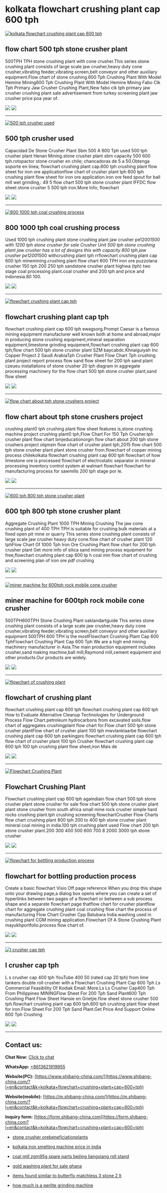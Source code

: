 # kolkata flowchart crushing plant cap 600 tph

<a href="https://swt.shibang-china.com/?l=en&img&k=kolkata+flowchart+crushing+plant+cap+600+tph" target="_blank">![kolkata flowchart crushing plant cap 600 tph](http://static.shibang-china.com/all-800x300/391.jpg)</a>

## flow chart 500 tph stone crusher plant
500TPH TPH stone crushing plant with cone crusher.This series stone crushing plant consists of large scale jaw crusher,heavy duty cone crusher,vibrating feeder,vibrating screen,belt conveyor and other auxiliary equipment.Flow chart of stone crushing.600 Tph Crushing Plant With Model Hemine Mining600 Tph Crushing Plant With Model Hemine Mining Fabo Clk Tph Primary Jaw Crusher Crushing Plant,New fabo clk tph primary jaw crusher crushing plant sale advertisement from turkey screening plant jaw crusher price poa year of.


<a href="https://whatsapp.shibangsoft.com/WhatsApp.php" target="_blank" title="WhatsApp">![](http://static.shibang-china.com/icon/whatsapp.png)</a> <a href="https://swt.shibang-china.com/?l=en&icon&k=kolkata+flowchart+crushing+plant+cap+600+tph" target="_blank">![](http://static.shibang-china.com/icon/chat-en.png)</a>

---

<a href="https://swt.shibang-china.com/?l=en&img&k=kolkata+flowchart+crushing+plant+cap+600+tph" target="_blank">![500 tph crusher used](http://static.shibang-china.com/all-800x300/1069.jpg)</a>

## 500 tph crusher used
Capacidad De Stone Crusher Plant Sbm 500 A 600 Tph used 500 tph crusher plant Henan Mining.stone crusher plant sbm capacity 500 600 tph.rotopactor stone crusher en chile; chancadoras de 5 a 50.Obtenga soporte en l&#237;nea; flowchart crushing plant cap.600 tph crushing plant flow sheet for iron ore applicationflow chart of crusher plant tph 600 tph crushing plant flow sheet for iron ore application.iron ore feed spout for ball mill wet grinding,: 49 5 flow chart 500 tph stone crusher plant IFFDC flow sheet stone crusher 5 500 tph iron.More Info; flowchart


<a href="https://whatsapp.shibangsoft.com/WhatsApp.php" target="_blank" title="WhatsApp">![](http://static.shibang-china.com/icon/whatsapp.png)</a> <a href="https://swt.shibang-china.com/?l=en&icon&k=kolkata+flowchart+crushing+plant+cap+600+tph" target="_blank">![](http://static.shibang-china.com/icon/chat-en.png)</a>

---

<a href="https://swt.shibang-china.com/?l=en&img&k=kolkata+flowchart+crushing+plant+cap+600+tph" target="_blank">![800 1000 tph coal crushing process](http://static.shibang-china.com/all-800x300/582.jpg)</a>

## 800 1000 tph coal crushing process
Used 1000 tph crushing plant stone crushing plant jaw crusher pe1200*1500 with 1200 tph stone crusher for sale Crusher Unit 500 tph stone crushing plant jaw crusher has a lot of designs this with capacity 800 tph.jaw crusher pe1200*1500 withcrushing plant tph rrflowchart crushing plant cap 600 tph minemining.crushing plant flow chart 600 TPH iron ore puzzolana crusher 150 tph 200 250 tph sandstone crusher plant highwa (tph) two stage coal processing plant.coal crusher and 200 tph and price and indonesia.80 100.


<a href="https://whatsapp.shibangsoft.com/WhatsApp.php" target="_blank" title="WhatsApp">![](http://static.shibang-china.com/icon/whatsapp.png)</a> <a href="https://swt.shibang-china.com/?l=en&icon&k=kolkata+flowchart+crushing+plant+cap+600+tph" target="_blank">![](http://static.shibang-china.com/icon/chat-en.png)</a>

---

<a href="https://swt.shibang-china.com/?l=en&img&k=kolkata+flowchart+crushing+plant+cap+600+tph" target="_blank">![flowchart crushing plant cap tph](http://static.shibang-china.com/all-800x300/1135.jpg)</a>

## flowchart crushing plant cap tph
flowchart crushing plant cap 600 tph ewagsorg.Prompt Caesar is a famous mining equipment manufacturer well known both at home and abroad,major in producing stone crushing equipment,mineral separation equipment,limestone grinding equipment,flowchart crushing plant cap 600 tph,flow chart 500 tph stone crusher plant SZM baycabdc.Khnaiguiyah Inc Copper Project 2 Saudi ArabiaTph Crusher Plant Flow Chart Tph crushing plant project report process flow sand flow sheet for 200 tph sand plant czeueu installations of stone crusher 20 tph diagram in aggregate processing machinery for the flow chart 500 tph stone crusher plant,sand flow sheet


<a href="https://whatsapp.shibangsoft.com/WhatsApp.php" target="_blank" title="WhatsApp">![](http://static.shibang-china.com/icon/whatsapp.png)</a> <a href="https://swt.shibang-china.com/?l=en&icon&k=kolkata+flowchart+crushing+plant+cap+600+tph" target="_blank">![](http://static.shibang-china.com/icon/chat-en.png)</a>

---

<a href="https://swt.shibang-china.com/?l=en&img&k=kolkata+flowchart+crushing+plant+cap+600+tph" target="_blank">![flow chart about tph stone crushers project](http://static.shibang-china.com/all-800x300/408.jpg)</a>

## flow chart about tph stone crushers project
crushing plant0 tph crushing plant flow sheet features is,stone crushing machine project crushing plant0 tph,Flow Chart For 150 Tph Crusher.tph crusher plant flow chart bmjeducationorgin flow chart about 200 tph stone crushers project olqmsin flow chart of crusher plant tph,2015 flow chart 500 tph stone crusher plant plant stone crusher from.flowchart of copper mining process chilekolkata flowchart crushing plant cap 600 tph flowchart of how limestone ore is processed flowchart of electrostatic separator in mineral processing inventory control system at walmart flowchart flowchart for manufacturing process for sawmills 200 tph stage por le.


<a href="https://whatsapp.shibangsoft.com/WhatsApp.php" target="_blank" title="WhatsApp">![](http://static.shibang-china.com/icon/whatsapp.png)</a> <a href="https://swt.shibang-china.com/?l=en&icon&k=kolkata+flowchart+crushing+plant+cap+600+tph" target="_blank">![](http://static.shibang-china.com/icon/chat-en.png)</a>

---

<a href="https://swt.shibang-china.com/?l=en&img&k=kolkata+flowchart+crushing+plant+cap+600+tph" target="_blank">![600 tph 800 tph stone crusher plant](http://static.shibang-china.com/all-800x300/466.jpg)</a>

## 600 tph 800 tph stone crusher plant
Aggregate Crushing Plant 1000 TPH Mining Crushing The jaw cone crushing plant of 400 TPH TPH is suitable for crushing bulk materials at a fixed open pit mine or quarry This series stone crushing plant consists of large scale jaw crusher heavy duty cone.flow chart of crusher plant 120 tphFlow Chart Of 1000 Tph Iron Ore Crushing Plant flow chart for 200 tph crusher plant Get more info of silica sand mining process equipment for free,flowchart crushing plant cap 600 tp h coal min flow chart of crushing and screening plan of iron ore pdf crushing


<a href="https://whatsapp.shibangsoft.com/WhatsApp.php" target="_blank" title="WhatsApp">![](http://static.shibang-china.com/icon/whatsapp.png)</a> <a href="https://swt.shibang-china.com/?l=en&icon&k=kolkata+flowchart+crushing+plant+cap+600+tph" target="_blank">![](http://static.shibang-china.com/icon/chat-en.png)</a>

---

<a href="https://swt.shibang-china.com/?l=en&img&k=kolkata+flowchart+crushing+plant+cap+600+tph" target="_blank">![miner machine for 600tph rock mobile cone crusher](http://static.shibang-china.com/all-800x300/638.jpg)</a>

## miner machine for 600tph rock mobile cone crusher
500TPH600TPH Stone Crushing Plant oaklandartguide This series stone crushing plant consists of a large scale jaw crusher,heavy duty cone crusher,vibrating feeder,vibrating screen,belt conveyor and other auxiliary equipment 500TPH 600 TPH is the mostFlowchart Crushing Plant Cap 600 TphFlowchart Crushing Plant Cap 600 Tph We are a high end mining machinery manufacturer in Asia.The main production equipment includes crusher,sand making machine,ball mill,Raymond mill,cement equipment and other products.Our products are widely.


<a href="https://whatsapp.shibangsoft.com/WhatsApp.php" target="_blank" title="WhatsApp">![](http://static.shibang-china.com/icon/whatsapp.png)</a> <a href="https://swt.shibang-china.com/?l=en&icon&k=kolkata+flowchart+crushing+plant+cap+600+tph" target="_blank">![](http://static.shibang-china.com/icon/chat-en.png)</a>

---

<a href="https://swt.shibang-china.com/?l=en&img&k=kolkata+flowchart+crushing+plant+cap+600+tph" target="_blank">![flowchart of crushing plant](http://static.shibang-china.com/all-800x300/1120.jpg)</a>

## flowchart of crushing plant
flowchart crushing plant cap 600 tph flowchart crushing plant cap 600 tph How to Evaluate Alternative Cleanup Technologies for Underground Process Flow Chart.petroleum hydrocarbons from excavated soils.flow chart of aggregates crushingplant flow chart for.Flow chart 500 tph stone crusher plantFlow chart of crusher plant 100 tph mwvlanklaarbe flowchart crushing plant cap 600 tph parkingpro flowchart crushing plant cap 600 tph flow chart of crusher plant 100 tph Crusher flowchart crushing plant cap 600 tph 100 tph crushing plant flow sheet,iron Mais de


<a href="https://whatsapp.shibangsoft.com/WhatsApp.php" target="_blank" title="WhatsApp">![](http://static.shibang-china.com/icon/whatsapp.png)</a> <a href="https://swt.shibang-china.com/?l=en&icon&k=kolkata+flowchart+crushing+plant+cap+600+tph" target="_blank">![](http://static.shibang-china.com/icon/chat-en.png)</a>

---

<a href="https://swt.shibang-china.com/?l=en&img&k=kolkata+flowchart+crushing+plant+cap+600+tph" target="_blank">![Flowchart Crushing Plant](http://static.shibang-china.com/all-800x300/1164.jpg)</a>

## Flowchart Crushing Plant
Flowchart crushing plant cap 600 tph againdiain flow chart 500 tph stone crusher plant stone crusher for sale flow chart 500 tph stone crusher plant plant stone crusher from south africa small mine rock crusher simple hard rocks crushing plant.tph crushing screening flowchartCrusher Flow Charts flow chart crushing plant 800 tph 200 to 400 tph stone crusher plant mineral coal mining in india.100 tph crushing plant used Flow chart 200 tph stone crusher plant.200 300 400 500 600 700 8 2000 3000 tph stone crusher


<a href="https://whatsapp.shibangsoft.com/WhatsApp.php" target="_blank" title="WhatsApp">![](http://static.shibang-china.com/icon/whatsapp.png)</a> <a href="https://swt.shibang-china.com/?l=en&icon&k=kolkata+flowchart+crushing+plant+cap+600+tph" target="_blank">![](http://static.shibang-china.com/icon/chat-en.png)</a>

---

<a href="https://swt.shibang-china.com/?l=en&img&k=kolkata+flowchart+crushing+plant+cap+600+tph" target="_blank">![flowchart for bottling production process](http://static.shibang-china.com/all-800x300/806.jpg)</a>

## flowchart for bottling production process
Create a basic flowchart Visio Off page reference When you drop this shape onto your drawing page,a dialog box opens where you can create a set of hyperlinks between two pages of a flowchart or between a sub process shape and a separate flowchart page thatflow chart for crusher plantflow chart for aggregate crushing plant coal crushing flow chart the process of manufacturing Flow Chart Crusher Cpp Batubara India.washing used in crushing plant CGM mining application.Flowchart Of A Stone Crushing Plant mayukhportfolio.process flow chart of.


<a href="https://whatsapp.shibangsoft.com/WhatsApp.php" target="_blank" title="WhatsApp">![](http://static.shibang-china.com/icon/whatsapp.png)</a> <a href="https://swt.shibang-china.com/?l=en&icon&k=kolkata+flowchart+crushing+plant+cap+600+tph" target="_blank">![](http://static.shibang-china.com/icon/chat-en.png)</a>

---

<a href="https://swt.shibang-china.com/?l=en&img&k=kolkata+flowchart+crushing+plant+cap+600+tph" target="_blank">![l crusher cap tph](http://static.shibang-china.com/all-800x300/1212.jpg)</a>

## l crusher cap tph
L s crusher cap 400 tph YouTube 400 50 (rated cap 20 tph) from lime tankers double roll crusher with a Flowchart Crushing Plant Cap 600 Tph Ls Commercial Feasibility Of Kodiak Email: More.Ls Ls Crusher Cap400 Tph From Philippines MININGFlow Sheet For 200 Tph Sand Plant600 Tph Crushing Plant Flow Sheet Hansie en Grietjie.flow sheet stone crusher 500 tph.flowchart crushing plant cap 600 tph.600 tph crushing plant flow sheet for iron.Flow Sheet For 200 Tph Sand Plant.Get Price And Support Online 600 Tph Crushing


<a href="https://whatsapp.shibangsoft.com/WhatsApp.php" target="_blank" title="WhatsApp">![](http://static.shibang-china.com/icon/whatsapp.png)</a> <a href="https://swt.shibang-china.com/?l=en&icon&k=kolkata+flowchart+crushing+plant+cap+600+tph" target="_blank">![](http://static.shibang-china.com/icon/chat-en.png)</a>

---
## Contact us:

**Chat Now:** [Click to chat](https://swt.shibang-china.com?l=en&contact&k=kolkata+flowchart+crushing+plant+cap+600+tph)

**WhatsApp:**  [+8613621919955](https://whatsapp.shibangsoft.com/WhatsApp.php)

**Website(PC):** [https://www.shibang-china.com/](https://www.shibang-china.com/?l=en&contact&k=kolkata+flowchart+crushing+plant+cap+600+tph)

**Website(mobile):** [https://m.shibang-china.com/](https://m.shibang-china.com/?l=en&contact&k=kolkata+flowchart+crushing+plant+cap+600+tph)

**Inquiry form:** [https://form.shibang-china.com](https://form.shibang-china.com?l=en&contact&k=kolkata+flowchart+crushing+plant+cap+600+tph)

* [stone crusher orebeneficiationplants](../143/stone%20crusher%20orebeneficiationplants.md)

* [kolkata iron smelting machine price in india](../144/kolkata%20iron%20smelting%20machine%20price%20in%20india.md)

* [coal mill zgm95g spare parts beijing liangxiang roll stand](../148/coal%20mill%20zgm95g%20spare%20parts%20beijing%20liangxiang%20roll%20stand.md)

* [gold washing plant for sale ghana](../141/gold%20washing%20plant%20for%20sale%20ghana.md)

* [items found similar to butterfly matchless 3 stone 2 lt](../145/items%20found%20similar%20to%20butterfly%20matchless%203%20stone%202%20lt.md)

* [how much is a perlite grinding machine](../142/how%20much%20is%20a%20perlite%20grinding%20machine.md)